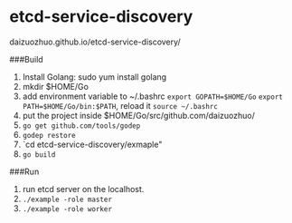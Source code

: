 # etcd-service-discovery
daizuozhuo.github.io/etcd-service-discovery/

###Build
1. Install Golang: sudo yum install golang
2. mkdir $HOME/Go
3. add environment variable to ~/.bashrc `export GOPATH=$HOME/Go` `export PATH=$HOME/Go/bin:$PATH`,
reload it `source ~/.bashrc`
4. put the project inside $HOME/Go/src/github.com/daizuozhuo/
5. `go get github.com/tools/godep`
6. `godep restore`
7. `cd etcd-service-discovery/exmaple"
8. `go build`

###Run
1. run etcd server on the localhost.
2. `./example -role master`
3. `./example -role worker`
